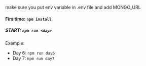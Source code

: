 make sure you put env variable in .env file and add MONGO_URL 

#### Firs time: `npm install`

##### START: `npm run <day>`

Example: 

- Day 6: `npm run day6`
- Day 7: `npm run day7`